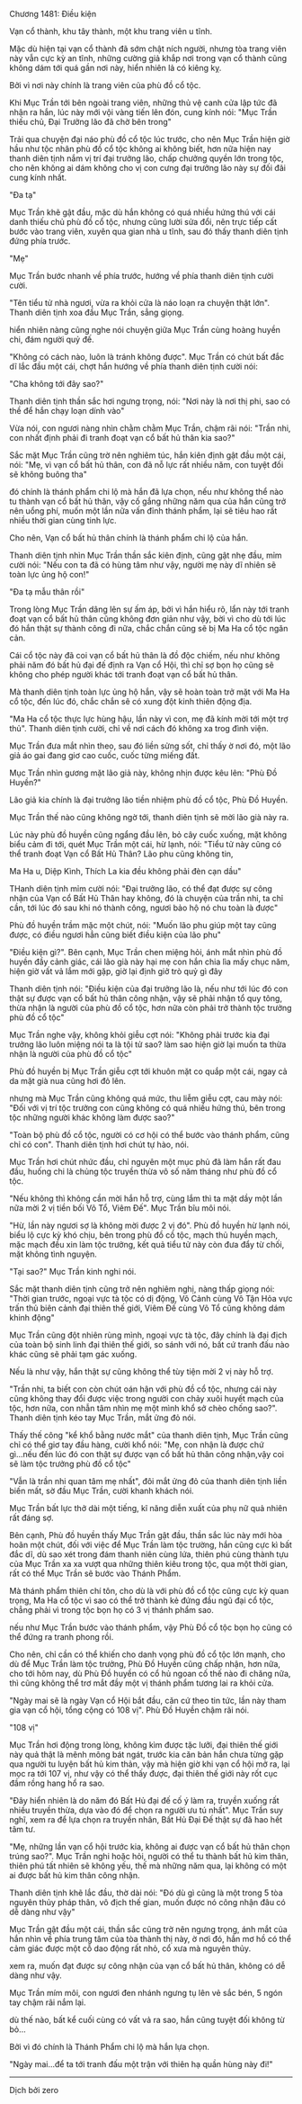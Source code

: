 




Chương 1481: Điều kiện


Vạn cổ thành, khu tây thành, một khu trang viên u tĩnh.

Mặc dù hiện tại vạn cổ thành đã sớm chật ních người, nhưng tòa trang viên này vẫn cực kỳ an tĩnh, những cường giả khắp nơi trong vạn cổ thành cũng không dám tới quá gần nơi này, hiển nhiên lả có kiêng kỵ.

Bởi vì nơi này chính là trang viên của phù đồ cổ tộc.

Khi Mục Trần tới bên ngoài trang viên, những thủ vệ canh cửa lập tức đã nhận ra hắn, lúc này mới vội vàng tiến lên đón, cung kính nói: "Mục Trần thiếu chủ, Đại Trưởng lão đã chờ bên trong"

Trải qua chuyện đại náo phù đồ cổ tộc lúc trước, cho nên Mục Trần hiện giờ hầu như tộc nhân phù đồ cổ tộc không ai không biết, hơn nữa hiện nay thanh diên tịnh nắm vị trí đại trưởng lão, chấp chưởng quyền lớn trong tộc, cho nên không ai dám không cho vị con cưng đại trưởng lão này sự đối đãi cung kính nhất.

"Đa tạ"

Mục Trần khẽ gật đầu, mặc dù hắn không có quá nhiều hứng thú với cái danh thiếu chủ phù đồ cổ tộc, nhưng cũng lười sửa đổi, nên trực tiếp cất bước vào trang viên, xuyên qua gian nhà u tĩnh, sau đó thấy thanh diên tịnh đứng phía trước.

"Mẹ"

Mục Trần bước nhanh về phía trước, hướng về phía thanh diên tịnh cười cười.

"Tên tiểu tử nhà ngươi, vừa ra khỏi cửa là náo loạn ra chuyện thật lớn". Thanh diên tịnh xoa đầu Mục Trần, sẳng giọng.

hiển nhiên nàng cũng nghe nói chuyện giữa Mục Trần cùng hoàng huyền chi, đám người quỷ đế.

"Không có cách nào, luôn là tránh không được". Mục Trần có chút bất đắc dĩ lắc đầu một cái, chợt hắn hướng về phía thanh diên tịnh cười nói:

"Cha không tới đây sao?"

Thanh diên tịnh thần sắc hơi ngưng trọng, nói: "Nơi này là nơi thị phi, sao có thề để hắn chạy loạn dính vào"

Vừa nói, con ngươi nàng nhìn chằm chằm Mục Trần, chậm rãi nói: "Trần nhi, con nhất định phải đi tranh đoạt vạn cổ bất hủ thân kia sao?"

Sắc mặt Mục Trần cũng trờ nên nghiêm túc, hắn kiên định gật đầu một cái, nói: "Mẹ, vì vạn cổ bất hủ thân, con đã nỗ lực rất nhiều năm, con tuyệt đối sẽ không buông tha"

đó chính là thánh phẩm chi lộ mà hắn đã lựa chọn, nếu như không thể nào tu thành vạn cổ bất hủ thân, vậy cố gắng những năm qua của hắn cũng trở nên uổng phí, muốn một lần nữa vấn đỉnh thánh phẩm, lại sẽ tiêu hao rất nhiều thời gian cùng tinh lực.

Cho nên, Vạn cổ bất hủ thân chính là thánh phẩm chi lộ của hắn.

Thanh diên tịnh nhìn Mục Trần thần sắc kiên định, cũng gật nhẹ đầu, mỉm cười nói: "Nếu con ta đã có hùng tâm như vậy, người mẹ này dĩ nhiên sẽ toàn lực ủng hộ con!"

"Đa tạ mẫu thân rồi"

Trong lòng Mục Trần dâng lên sự ấm áp, bởi vì hắn hiểu rõ, lẩn này tới tranh đoạt vạn cổ bất hủ thân cũng không đơn giản như vậy, bời vì cho dù tới lúc đó hắn thật sự thành công đi nữa, chắc chắn cũng sẽ bị Ma Ha cổ tộc ngăn cản.

Cái cổ tộc này đã coi vạn cổ bất hủ thân là đồ độc chiếm, nếu như không phải năm đó bất hủ đại đế định ra Vạn cổ Hội, thì chỉ sợ bọn họ cũng sẽ không cho phép người khác tới tranh đoạt vạn cổ bất hủ thân.

Mà thanh diên tịnh toàn lực ủng hộ hắn, vậy sẽ hoàn toàn trở mặt với Ma Ha cổ tộc, đến lúc đó, chắc chắn sẽ có xung đột kinh thiên động địa.

"Ma Ha cổ tộc thực lực hùng hậu, lần này vì con, mẹ đã kính mời tới một trợ thủ". Thanh diên tịnh cười, chỉ về nơi cách đó không xa trog đình viện.

Mục Trần đưa mắt nhìn theo, sau đó liền sửng sốt, chỉ thấy ờ nơi đó, một lão giả áo gai đang giơ cao cuốc, cuốc từng miếng đất.

Mục Trần nhìn gương mặt lão giả này, không nhịn được kêu lên: "Phù Đồ Huyền?"

Lão giả kia chính là đại trưởng lão tiền nhiệm phù đồ cổ tộc, Phù Đồ Huyền.

Mục Trần thế nào cũng không ngờ tới, thanh diên tịnh sẽ mời lão già này ra.

Lúc này phù đồ huyền cũng ngẩng đầu lên, bỏ cây cuốc xuống, mặt không biểu cảm đi tới, quét Mục Trần một cái, hừ lạnh, nói: "Tiểu tử này cũng có thể tranh đoạt Vạn cổ Bất Hủ Thân? Lão phu cũng không tin,

Ma Ha u, Diệp Kình, Thích La kia đều không phải đèn cạn dầu"

THanh diên tịnh mỉm cười nói: "Đại trưởng lão, có thể đạt được sự công nhận của Vạn cổ Bất Hủ Thân hay không, đó là chuyện của trần nhi, ta chỉ cần, tới lúc đó sau khi nó thành công, ngươi bảo hộ nó chu toàn là được"

Phù đồ huyền trầm mặc một chút, nói: "Muốn lão phu giúp một tay cũng được, có điều ngươi hẳn cũng biết điều kiện của lão phu"

"Điều kiện gì?". Bên cạnh, Mục Trần chen miệng hỏi, ánh mắt nhìn phù đồ huyền đầy cảnh giác, cái lão già này hại mẹ con hắn chia lìa mấy chục năm, hiện giờ vất vả lắm mới gặp, giờ lại định giở trò quỷ gì đây

Thanh diên tịnh nói: "Điều kiện của đại trưởng lão là, nếu như tới lúc đó con thật sự được vạn cổ bất hủ thân công nhận, vậy sẽ phải nhận tổ quy tông, thừa nhận là người của phù đồ cổ tộc, hơn nữa còn phải trở thành tộc trưởng phù đồ cổ tộc"

Mục Trần nghe vậy, không khỏi giễu cợt nói: "Không phải trước kia đại trưởng lão luôn miệng nói ta là tội tử sao? làm sao hiện giờ lại muốn ta thừa nhận là người của phù đồ cổ tộc"

Phù đồ huyền bị Mục Trần giễu cợt tới khuôn mặt co quắp một cái, ngay cả da mặt già nua cũng hơi đỏ lên.

nhưng mà Mục Trần cũng không quá mức, thu liễm giễu cợt, cau mày nói: "Đối với vị trí tộc trưởng con cũng không có quá nhiều hứng thú, bên trong tộc những người khác không làm được sao?"

"Toàn bộ phù đồ cổ tộc, người có cơ hội có thể bước vào thánh phẩm, cũng chỉ có con". Thanh diên tịnh hơi chút tự hào, nói.

Mục Trần hơi chút nhức đầu, chỉ nguyên một mục phủ đã làm hắn rất đau đầu, huống chi là chủng tộc truyền thừa vô số năm tháng như phù đồ cổ tộc.

"Nếu không thì không cần mời hắn hỗ trợ, cùng lắm thì ta mặt dầy một lần nữa mời 2 vị tiền bối Võ Tổ, Viêm Đế". Mục Trần bĩu môi nói.

"Hừ, lần này ngươi sợ là không mời được 2 vị đó". Phù đồ huyền hừ lạnh nói, biểu lộ cực kỳ khó chịu, bên trong phù đồ cồ tộc, mạch thủ huyền mạch, mặc mạch đều xin làm tộc trưởng, kết quả tiểu tử này còn đưa đẩy từ chối, mặt không tình nguyện.

"Tại sao?" Mục Trần kinh nghi nói.

Sắc mặt thanh diên tịnh cũng trở nên nghiêm nghị, nàng thấp giọng nói: "Thời gian trước, ngoại vực tà tộc có dị động, Võ Cảnh cùng Vô Tận Hỏa vực trấn thủ biên cảnh đại thiên thế giới, Viêm Đế cùng Võ Tổ cũng không dám khinh động"

Mục Trần cũng đột nhiên rùng mình, ngoại vực tà tộc, đây chính là đại địch của toàn bộ sinh linh đại thiên thế giới, so sánh với nó, bất cứ tranh đấu nào khác cũng sẽ phải tạm gác xuống.

Nếu là như vậy, hắn thật sự cũng không thể tùy tiện mời 2 vị này hỗ trợ.

"Trần nhi, ta biết con còn chút oán hận với phù đồ cổ tộc, nhưng cái này cũng không thay đổi được việc trong người con chảy xuôi huyết mạch của tộc, hơn nữa, con nhẫn tâm nhìn mẹ một mình khổ sở chèo chống sao?". Thanh diên tịnh kéo tay Mục Trần, mắt ửng đỏ nói.

Thấy thế công "kể khổ bằng nước mắt" của thanh diên tịnh, Mục Trần cũng chỉ có thể giơ tay đầu hàng, cười khổ nói: "Mẹ, con nhận là được chứ gì...nếu đến lúc đó con thật sự được vạn cổ bất hủ thân công nhận,vậy coi sẽ làm tộc trưởng phù đồ cổ tộc"

"Vẫn là trần nhi quan tâm mẹ nhất", đôi mắt ửng đỏ của thanh diên tịnh liền biến mất, sờ đầu Mục Trần, cười khanh khách nói.

Mục Trần bất lực thở dài một tiếng, kĩ năng diễn xuất của phụ nữ quả nhiên rất đáng sợ.

Bên cạnh, Phù đồ huyền thấy Mục Trần gật đầu, thần sắc lúc này mới hòa hoãn một chút, đối với việc để Mục Trần làm tộc trường, hắn cũng cực kì bất đắc dĩ, dù sao xét trong đám thanh niên cùng lứa, thiên phú cùng thành tựu của Mục Trần xa xa vượt qua những thiên kiêu trong tộc, qua một thời gian, rất có thể Mục Trần sẽ bước vào Thánh Phẩm.

Mà thánh phẩm thiên chí tôn, cho dù là với phù đồ cổ tộc cũng cực kỳ quan trọng, Ma Ha cổ tộc vì sao có thể trở thành kẻ đứng đầu ngũ đại cổ tộc, chẳng phải vì trong tộc bọn họ có 3 vị thánh phẩm sao.

nếu như Mục Trần bước vào thánh phẩm, vậy Phù Đồ cổ tộc bọn họ cũng có thể đứng ra tranh phong rồi.

Cho nên, chỉ cần có thể khiến cho danh vọng phù đồ cổ tộc lớn mạnh, cho dù để Mục Trần làm tộc trưởng, Phù Đồ Huyền cũng chấp nhận, hơn nữa, cho tới hôm nay, dù Phù Đồ huyền có cổ hủ ngoan cố thế nào đi chăng nữa, thì cũng không thể trơ mắt đầy một vị thánh phẩm tương lai ra khỏi cửa.

"Ngày mai sẽ là ngày Vạn cổ Hội bắt đầu, căn cứ theo tin tức, lần này tham gia vạn cổ hội, tổng cộng có 108 vị". Phù Đồ Huyền chậm rãi nói.

"108 vị"

Mục Trần hơi động trong lòng, không kìm được tặc lưỡi, đại thiên thế giới này quả thật là mênh mông bát ngát, trước kia căn bản hắn chưa từng gặp qua người tu luyện bất hủ kim thản, vậy mà hiện giờ khi vạn cổ hội mở ra, lại mọc ra tới 107 vị, như vậy có thể thấy được, đại thiên thế giới này rốt cục đầm rồng hang hổ ra sao.

"Đây hiển nhiên là do năm đó Bất Hủ đại đế cố ý làm ra, truyền xuống rất nhiều truyền thừa, dựa vào đó để chọn ra người ưu tú nhất". Mục Trần suy nghĩ, xem ra để lựa chọn ra truyền nhân, Bất Hủ Đại Đế thật sự đã hao hết tâm tư.

"Mẹ, những lần vạn cổ hội trước kia, không ai được vạn cổ bất hủ thân chọn trúng sao?". Mục Trần nghi hoặc hỏi, người có thể tu thành bất hủ kim thân, thiên phú tất nhiên sẽ không yếu, thế mà những năm qua, lại không có một ai được bất hủ kim thân công nhận.

Thanh diên tịnh khẽ lắc đầu, thờ dài nói: "Đó dù gì cũng là một trong 5 tòa nguyên thủy pháp thân, vô địch thế gian, muốn được nó công nhận đâu có dễ dàng như vậy"

Mục Trần gật đầu một cái, thần sắc cũng trờ nên ngưng trọng, ánh mắt của hắn nhìn về phía trung tâm của tòa thành thị này, ờ nơi đó, hắn mơ hồ có thể cảm giác được một cỗ dao động rất nhỏ, cổ xưa mà nguyên thủy.

xem ra, muốn đạt được sự công nhận của vạn cổ bất hủ thân, không có dễ dàng như vậy.

Mục Trần mím môi, con ngươi đen nhánh ngưng tụ lên vẻ sắc bén, 5 ngón tay chậm rãi nắm lại.

dù thế nào, bất kể cuối cùng có vất vả ra sao, hắn cũng tuyệt đối không từ bỏ...

Bởi vì đó chính là Thánh Phẩm chi lộ mà hắn lựa chọn.

"Ngày mai...để ta tới tranh đấu một trận với thiên hạ quần hùng này đi!"

***

Dịch bởi zero




